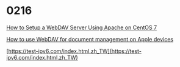 # 0216

[How to Setup a WebDAV Server Using Apache on CentOS 7](https://www.vultr.com/docs/how-to-setup-a-webdav-server-using-apache-on-centos-7/)

[How to use WebDAV for document management on Apple devices](https://koofr.eu/blog/posts/how-to-use-webdav-for-document-management-on-apple-devices)

[https://test-ipv6.com/index.html.zh_TW](https://test-ipv6.com/index.html.zh_TW)
